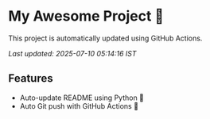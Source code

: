 # My Awesome Project 🚀

This project is automatically updated using GitHub Actions.

_Last updated: 2025-07-10 05:14:16 IST_

## Features
- Auto-update README using Python 🐍
- Auto Git push with GitHub Actions 🤖
